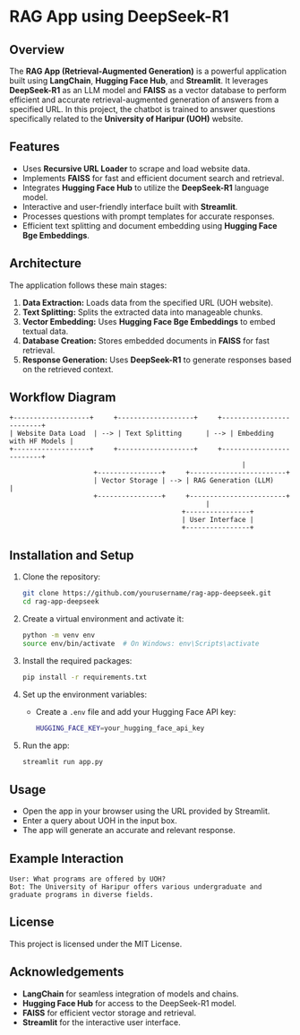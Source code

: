 # RAG App using DeepSeek-R1

## Overview
The **RAG App (Retrieval-Augmented Generation)** is a powerful application built using **LangChain**, **Hugging Face Hub**, and **Streamlit**. It leverages **DeepSeek-R1** as an LLM model and **FAISS** as a vector database to perform efficient and accurate retrieval-augmented generation of answers from a specified URL. In this project, the chatbot is trained to answer questions specifically related to the **University of Haripur (UOH)** website.

## Features
- Uses **Recursive URL Loader** to scrape and load website data.
- Implements **FAISS** for fast and efficient document search and retrieval.
- Integrates **Hugging Face Hub** to utilize the **DeepSeek-R1** language model.
- Interactive and user-friendly interface built with **Streamlit**.
- Processes questions with prompt templates for accurate responses.
- Efficient text splitting and document embedding using **Hugging Face Bge Embeddings**.

## Architecture
The application follows these main stages:
1. **Data Extraction:** Loads data from the specified URL (UOH website).
2. **Text Splitting:** Splits the extracted data into manageable chunks.
3. **Vector Embedding:** Uses **Hugging Face Bge Embeddings** to embed textual data.
4. **Database Creation:** Stores embedded documents in **FAISS** for fast retrieval.
5. **Response Generation:** Uses **DeepSeek-R1** to generate responses based on the retrieved context.

## Workflow Diagram
```
+-------------------+     +-------------------+     +-------------------------+
| Website Data Load  | --> | Text Splitting      | --> | Embedding with HF Models |
+-------------------+     +-------------------+     +-------------------------+
                                                          |
                     +----------------+     +------------------------+
                     | Vector Storage | --> | RAG Generation (LLM)    |
                     +----------------+     +------------------------+
                                                 |
                                           +----------------+
                                           | User Interface |
                                           +----------------+
```

## Installation and Setup
1. Clone the repository:
   ```bash
   git clone https://github.com/yourusername/rag-app-deepseek.git
   cd rag-app-deepseek
   ```

2. Create a virtual environment and activate it:
   ```bash
   python -m venv env
   source env/bin/activate  # On Windows: env\Scripts\activate
   ```

3. Install the required packages:
   ```bash
   pip install -r requirements.txt
   ```

4. Set up the environment variables:
   - Create a `.env` file and add your Hugging Face API key:
     ```bash
     HUGGING_FACE_KEY=your_hugging_face_api_key
     ```

5. Run the app:
   ```bash
   streamlit run app.py
   ```

## Usage
- Open the app in your browser using the URL provided by Streamlit.
- Enter a query about UOH in the input box.
- The app will generate an accurate and relevant response.

## Example Interaction
```
User: What programs are offered by UOH?
Bot: The University of Haripur offers various undergraduate and graduate programs in diverse fields.
```

## License
This project is licensed under the MIT License.

## Acknowledgements
- **LangChain** for seamless integration of models and chains.
- **Hugging Face Hub** for access to the DeepSeek-R1 model.
- **FAISS** for efficient vector storage and retrieval.
- **Streamlit** for the interactive user interface.

